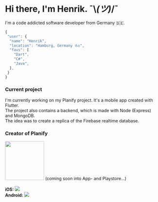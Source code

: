 # Hi there, I'm Henrik. ¯\\_(ツ)_/¯
<p align="justify">
  I'm a code addicted software developer from Germany 🇩🇪.
</p>

 ```javascript
{
  "user": {
   "name": "Henrik",
   "location": "Hamburg, Germany ⛵⚓",
   "favs": [
     "Dart",
     "C#",
     "Java",
   ],
  }
}
```

### Current project
I'm currently working on my Planify project. It's a mobile app created with Flutter.<br>
The project also contains a backend, which is made with Node (Express) and MongoDB.<br>
The idea was to create a replica of the Firebase realtime database.

### Creator of Planify
<img src="https://i.imgur.com/ufAqxi5.png" width="128" height="128" />
(coming soon into App- and Playstore...)
<br><br>
<strong>iOS: <img src="https://build.appcenter.ms/v0.1/apps/a582751e-3eff-4ed6-8344-65129972e31a/branches/master/badge" /></strong><br>
<strong>Android: <img src="https://build.appcenter.ms/v0.1/apps/aeb0d0da-a91d-4ec3-a9a3-a980240c3b84/branches/master/badge" /></strong>
